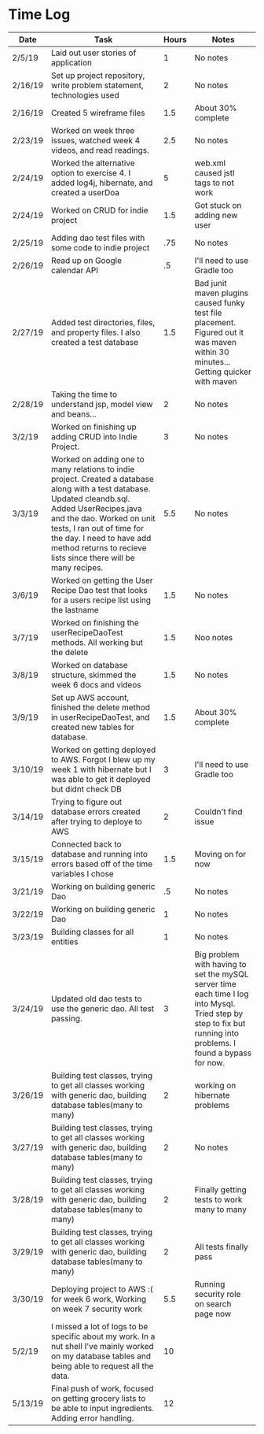 # Time Log

| Date | Task | Hours | Notes|
|------|------|-------|------|
|2/5/19| Laid out user stories of application | 1 | No notes|
|2/16/19|Set up project repository, write problem statement, technologies used| 2 | No notes|
|2/16/19|Created 5 wireframe files | 1.5 | About 30% complete|
|2/23/19|Worked on week three issues, watched week 4 videos, and read readings.| 2.5 | No notes|
|2/24/19|Worked the alternative option to exercise 4.  I added log4j, hibernate, and created a userDoa| 5 | web.xml caused jstl tags to not work|
|2/24/19|Worked on CRUD for indie project | 1.5 | Got stuck on adding new user|
|2/25/19|Adding dao test files with some code to indie project| .75 | No notes|
|2/26/19|Read up on Google calendar API| .5 | I'll need to use Gradle too |
|2/27/19|Added test directories, files, and property files.  I also created a test database| 1.5| Bad junit maven plugins caused funky test file placement.  Figured out it was maven within 30 minutes... Getting quicker with maven|
|2/28/19|Taking the time to understand jsp, model view and beans...| 2 | No notes |
|3/2/19|Worked on finishing up adding CRUD into Indie Project. | 3 | No notes |
|3/3/19|Worked on adding one to many relations to indie project.  Created a database along with a test database.  Updated cleandb.sql.  Added UserRecipes.java and the dao.  Worked on unit tests, I ran out of time for the day.  I need to have add method returns to recieve lists since there will be many recipes. | 5.5 | No notes|
|3/6/19|Worked on getting the User Recipe Dao test that looks for a users recipe list using the lastname| 1.5 | No notes |
|3/7/19|Worked on finishing the userRecipeDaoTest methods.  All working but the delete | 1.5 | Noo notes|
|3/8/19|Worked on database structure, skimmed the week 6 docs and videos | 1.5 | No notes|
|3/9/19|Set up AWS account, finished the delete method in userRecipeDaoTest, and created new tables for database.| 1.5 | About 30% complete|
|3/10/19|Worked on getting deployed to AWS.  Forgot I blew up my week 1 with hibernate but I was able to get it deployed but didnt check DB| 3 | I'll need to use Gradle too |
|3/14/19|Trying to figure out database errors created after trying to deploye to AWS | 2 | Couldn't find issue|
|3/15/19|Connected back to database and running into errors based off of the time variables I chose| 1.5| Moving on for now|
|3/21/19|Working on building generic Dao| .5 | No notes|
|3/22/19|Working on building generic Dao| 1 | No notes|
|3/23/19|Building classes for all entities| 1 | No notes|
|3/24/19|Updated old dao tests to use the generic dao.  All test passing.| 3 | Big problem with having to set the mySQL server time each time I log into Mysql.  Tried step by step to fix but running into problems.  I found a bypass for now.|
|3/26/19|Building test classes, trying to get all classes working with generic dao, building database tables(many to many)| 2 | working on hibernate problems|
|3/27/19|Building test classes, trying to get all classes working with generic dao, building database tables(many to many)| 2 | No notes|
|3/28/19|Building test classes, trying to get all classes working with generic dao, building database tables(many to many)| 2 | Finally getting tests to work many to many|
|3/29/19|Building test classes, trying to get all classes working with generic dao, building database tables(many to many)| 2 | All tests finally pass|
|3/30/19|Deploying project to AWS :( for week 6 work, Working on week 7 security work| 5.5 | Running security role on search page now|
|5/2/19|I missed a lot of logs to be specific about my work.  In a nut shell I've mainly worked on my database tables and being able to request all the data.  | 10 | |
|5/13/19|Final push of work, focused on getting grocery lists to be able to input ingredients.  Adding error handling.  | 12 | |

